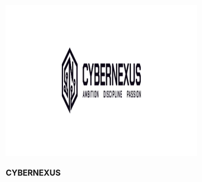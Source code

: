 <p align="center">
  <img src="https://github.com/cybernexusdz/.github/blob/922281cdddebaf9fce7a3a0a432a0c2dc13ad2b1/profile/logo-header.png" height="400" alt="logo header">
</p>

## CYBERNEXUS
